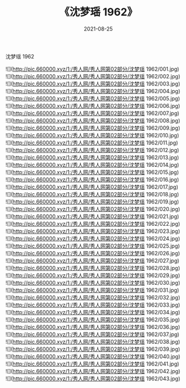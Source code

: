 ﻿---
layout: post
title:  《沈梦瑶 1962》
date:   2021-08-25
img: http://pic.660000.xyz/1:/秀人网/秀人网第02部分/沈梦瑶 1962/000.jpg
categories: [美女, 清纯, 唯美]
---

沈梦瑶 1962

  ![](http://pic.660000.xyz/1:/秀人网/秀人网第02部分/沈梦瑶 1962/001.jpg) <br> ![](http://pic.660000.xyz/1:/秀人网/秀人网第02部分/沈梦瑶 1962/002.jpg) <br> ![](http://pic.660000.xyz/1:/秀人网/秀人网第02部分/沈梦瑶 1962/003.jpg) <br> ![](http://pic.660000.xyz/1:/秀人网/秀人网第02部分/沈梦瑶 1962/004.jpg) <br> ![](http://pic.660000.xyz/1:/秀人网/秀人网第02部分/沈梦瑶 1962/005.jpg) <br> ![](http://pic.660000.xyz/1:/秀人网/秀人网第02部分/沈梦瑶 1962/006.jpg) <br> ![](http://pic.660000.xyz/1:/秀人网/秀人网第02部分/沈梦瑶 1962/007.jpg) <br> ![](http://pic.660000.xyz/1:/秀人网/秀人网第02部分/沈梦瑶 1962/008.jpg) <br> ![](http://pic.660000.xyz/1:/秀人网/秀人网第02部分/沈梦瑶 1962/009.jpg) <br> ![](http://pic.660000.xyz/1:/秀人网/秀人网第02部分/沈梦瑶 1962/010.jpg) <br> ![](http://pic.660000.xyz/1:/秀人网/秀人网第02部分/沈梦瑶 1962/011.jpg) <br> ![](http://pic.660000.xyz/1:/秀人网/秀人网第02部分/沈梦瑶 1962/012.jpg) <br> ![](http://pic.660000.xyz/1:/秀人网/秀人网第02部分/沈梦瑶 1962/013.jpg) <br> ![](http://pic.660000.xyz/1:/秀人网/秀人网第02部分/沈梦瑶 1962/014.jpg) <br> ![](http://pic.660000.xyz/1:/秀人网/秀人网第02部分/沈梦瑶 1962/015.jpg) <br> ![](http://pic.660000.xyz/1:/秀人网/秀人网第02部分/沈梦瑶 1962/016.jpg) <br> ![](http://pic.660000.xyz/1:/秀人网/秀人网第02部分/沈梦瑶 1962/017.jpg) <br> ![](http://pic.660000.xyz/1:/秀人网/秀人网第02部分/沈梦瑶 1962/018.jpg) <br> ![](http://pic.660000.xyz/1:/秀人网/秀人网第02部分/沈梦瑶 1962/019.jpg) <br> ![](http://pic.660000.xyz/1:/秀人网/秀人网第02部分/沈梦瑶 1962/020.jpg) <br> ![](http://pic.660000.xyz/1:/秀人网/秀人网第02部分/沈梦瑶 1962/021.jpg) <br> ![](http://pic.660000.xyz/1:/秀人网/秀人网第02部分/沈梦瑶 1962/022.jpg) <br> ![](http://pic.660000.xyz/1:/秀人网/秀人网第02部分/沈梦瑶 1962/023.jpg) <br> ![](http://pic.660000.xyz/1:/秀人网/秀人网第02部分/沈梦瑶 1962/024.jpg) <br> ![](http://pic.660000.xyz/1:/秀人网/秀人网第02部分/沈梦瑶 1962/025.jpg) <br> ![](http://pic.660000.xyz/1:/秀人网/秀人网第02部分/沈梦瑶 1962/026.jpg) <br> ![](http://pic.660000.xyz/1:/秀人网/秀人网第02部分/沈梦瑶 1962/027.jpg) <br> ![](http://pic.660000.xyz/1:/秀人网/秀人网第02部分/沈梦瑶 1962/028.jpg) <br> ![](http://pic.660000.xyz/1:/秀人网/秀人网第02部分/沈梦瑶 1962/029.jpg) <br> ![](http://pic.660000.xyz/1:/秀人网/秀人网第02部分/沈梦瑶 1962/030.jpg) <br> ![](http://pic.660000.xyz/1:/秀人网/秀人网第02部分/沈梦瑶 1962/031.jpg) <br> ![](http://pic.660000.xyz/1:/秀人网/秀人网第02部分/沈梦瑶 1962/032.jpg) <br> ![](http://pic.660000.xyz/1:/秀人网/秀人网第02部分/沈梦瑶 1962/033.jpg) <br> ![](http://pic.660000.xyz/1:/秀人网/秀人网第02部分/沈梦瑶 1962/034.jpg) <br> ![](http://pic.660000.xyz/1:/秀人网/秀人网第02部分/沈梦瑶 1962/035.jpg) <br> ![](http://pic.660000.xyz/1:/秀人网/秀人网第02部分/沈梦瑶 1962/036.jpg) <br> ![](http://pic.660000.xyz/1:/秀人网/秀人网第02部分/沈梦瑶 1962/037.jpg) <br> ![](http://pic.660000.xyz/1:/秀人网/秀人网第02部分/沈梦瑶 1962/038.jpg) <br> ![](http://pic.660000.xyz/1:/秀人网/秀人网第02部分/沈梦瑶 1962/039.jpg) <br> ![](http://pic.660000.xyz/1:/秀人网/秀人网第02部分/沈梦瑶 1962/040.jpg) <br> ![](http://pic.660000.xyz/1:/秀人网/秀人网第02部分/沈梦瑶 1962/041.jpg) <br> ![](http://pic.660000.xyz/1:/秀人网/秀人网第02部分/沈梦瑶 1962/042.jpg) <br> ![](http://pic.660000.xyz/1:/秀人网/秀人网第02部分/沈梦瑶 1962/043.jpg) <br>